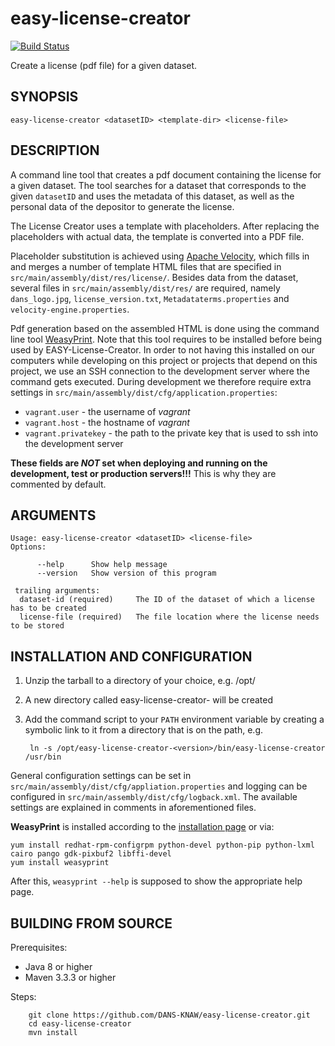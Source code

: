 easy-license-creator
====================
[![Build Status](https://travis-ci.org/DANS-KNAW/easy-license-creator.png?branch=master)](https://travis-ci.org/DANS-KNAW/easy-license-creator)

Create a license (pdf file) for a given dataset.

SYNOPSIS
--------

    easy-license-creator <datasetID> <template-dir> <license-file>


DESCRIPTION
-----------

A command line tool that creates a pdf document containing the license for a given dataset. The tool searches for a dataset that corresponds to the given `datasetID` and uses the metadata of this dataset, as well as the personal data of the depositor to generate the license.

The License Creator uses a template with placeholders. After replacing the placeholders with actual data, the template is converted into a PDF file.

Placeholder substitution is achieved using [Apache Velocity](http://velocity.apache.org/), which fills in and merges a number of template HTML files that are specified in `src/main/assembly/dist/res/license/`. Besides data from the dataset, several files in `src/main/assembly/dist/res/` are required, namely `dans_logo.jpg`, `license_version.txt`, `Metadataterms.properties` and `velocity-engine.properties`.

Pdf generation based on the assembled HTML is done using the command line tool [WeasyPrint](http://weasyprint.org/). Note that this tool requires to be installed before being used by EASY-License-Creator. In order to not having this installed on our computers while developing on this project or projects that depend on this project, we use an SSH connection to the development server where the command gets executed. During development we therefore require extra settings in `src/main/assembly/dist/cfg/application.properties`:
 
 * `vagrant.user` - the username of *vagrant*
 * `vagrant.host` - the hostname of *vagrant*
 * `vagrant.privatekey` - the path to the private key that is used to ssh into the development server
 
**These fields are *NOT* set when deploying and running on the development, test or production servers!!!** This is why they are commented by default.

ARGUMENTS
---------

```
Usage: easy-license-creator <datasetID> <license-file>
Options:

      --help      Show help message
      --version   Show version of this program

 trailing arguments:
  dataset-id (required)     The ID of the dataset of which a license has to be created
  license-file (required)   The file location where the license needs to be stored
```


INSTALLATION AND CONFIGURATION
------------------------------


1. Unzip the tarball to a directory of your choice, e.g. /opt/
2. A new directory called easy-license-creator-<version> will be created
3. Add the command script to your `PATH` environment variable by creating a symbolic link to it from a directory that is
   on the path, e.g. 
   
        ln -s /opt/easy-license-creator-<version>/bin/easy-license-creator /usr/bin



General configuration settings can be set in `src/main/assembly/dist/cfg/appliation.properties` and logging can be configured
in `src/main/assembly/dist/cfg/logback.xml`. The available settings are explained in comments in aforementioned files.


**WeasyPrint** is installed according to the [installation page](http://weasyprint.readthedocs.io/en/latest/install.html) or via:

```
yum install redhat-rpm-configrpm python-devel python-pip python-lxml cairo pango gdk-pixbuf2 libffi-devel
yum install weasyprint
```

After this, `weasyprint --help` is supposed to show the appropriate help page.


BUILDING FROM SOURCE
--------------------

Prerequisites:

* Java 8 or higher
* Maven 3.3.3 or higher

Steps:

        git clone https://github.com/DANS-KNAW/easy-license-creator.git
        cd easy-license-creator
        mvn install
